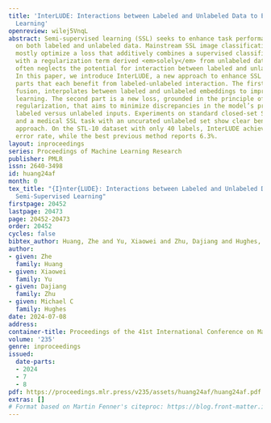 ```yaml
---
title: 'InterLUDE: Interactions between Labeled and Unlabeled Data to Enhance Semi-Supervised
  Learning'
openreview: wilej5VnqL
abstract: Semi-supervised learning (SSL) seeks to enhance task performance by training
  on both labeled and unlabeled data. Mainstream SSL image classification methods
  mostly optimize a loss that additively combines a supervised classification objective
  with a regularization term derived <em>solely</em> from unlabeled data. This formulation
  often neglects the potential for interaction between labeled and unlabeled images.
  In this paper, we introduce InterLUDE, a new approach to enhance SSL made of two
  parts that each benefit from labeled-unlabeled interaction. The first part, embedding
  fusion, interpolates between labeled and unlabeled embeddings to improve representation
  learning. The second part is a new loss, grounded in the principle of consistency
  regularization, that aims to minimize discrepancies in the model’s predictions between
  labeled versus unlabeled inputs. Experiments on standard closed-set SSL benchmarks
  and a medical SSL task with an uncurated unlabeled set show clear benefits to our
  approach. On the STL-10 dataset with only 40 labels, InterLUDE achieves <b>3.2%</b>
  error rate, while the best previous method reports 6.3%.
layout: inproceedings
series: Proceedings of Machine Learning Research
publisher: PMLR
issn: 2640-3498
id: huang24af
month: 0
tex_title: "{I}nter{LUDE}: Interactions between Labeled and Unlabeled Data to Enhance
  Semi-Supervised Learning"
firstpage: 20452
lastpage: 20473
page: 20452-20473
order: 20452
cycles: false
bibtex_author: Huang, Zhe and Yu, Xiaowei and Zhu, Dajiang and Hughes, Michael C
author:
- given: Zhe
  family: Huang
- given: Xiaowei
  family: Yu
- given: Dajiang
  family: Zhu
- given: Michael C
  family: Hughes
date: 2024-07-08
address:
container-title: Proceedings of the 41st International Conference on Machine Learning
volume: '235'
genre: inproceedings
issued:
  date-parts:
  - 2024
  - 7
  - 8
pdf: https://proceedings.mlr.press/v235/assets/huang24af/huang24af.pdf
extras: []
# Format based on Martin Fenner's citeproc: https://blog.front-matter.io/posts/citeproc-yaml-for-bibliographies/
---
```

